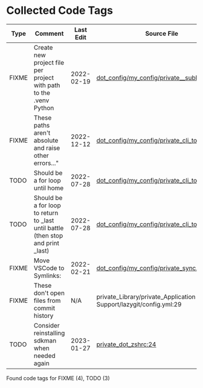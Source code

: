 # Collected Code Tags

| Type   | Comment                                                                          | Last Edit   | Source File                                                                                                                                                                        |
|--------|----------------------------------------------------------------------------------|-------------|------------------------------------------------------------------------------------------------------------------------------------------------------------------------------------|
| FIXME  | Create new project file per project with path to the .venv Python                | 2022-02-19  | [dot_config/my_config/private__sublime.sh:5](https://github.com/KyleKing/dotfiles/blame/5d311fd72496f901056c4924d3d0c6ec7115d427/dot_config/my_config/private__sublime.sh#L5)      |
| FIXME  | These paths aren't absolute and raise other errors..."                           | 2022-12-12  | [dot_config/my_config/private_cli_tools.sh:37](https://github.com/KyleKing/dotfiles/blame/c84074aed23f598a42083cf42bab5fe78acf8c15/dot_config/my_config/private_cli_tools.sh#L28)  |
| TODO   | Should be a for loop until home                                                  | 2022-07-28  | [dot_config/my_config/private_cli_tools.sh:103](https://github.com/KyleKing/dotfiles/blame/b8605e0e56543fe52ff2224ed0f670ef4bfe90ea/dot_config/my_config/private_cli_tools.sh#L57) |
| TODO   | Should be a for loop to return to _last until battle (then stop and print _last) | 2022-07-28  | [dot_config/my_config/private_cli_tools.sh:107](https://github.com/KyleKing/dotfiles/blame/b8605e0e56543fe52ff2224ed0f670ef4bfe90ea/dot_config/my_config/private_cli_tools.sh#L61) |
| FIXME  | Move VSCode to Symlinks:                                                         | 2022-02-21  | [dot_config/my_config/private_sync.sh:37](https://github.com/KyleKing/dotfiles/blame/0e93abff0289608b84c03589bf43698d6a344d45/dot_config/my_config/private_sync.sh#L38)            |
| FIXME  | These don't open files from commit history                                       | N/A         | private_Library/private_Application Support/lazygit/config.yml:29                                                                                                                  |
| TODO   | Consider reinstalling sdkman when needed again                                   | 2023-01-27  | [private_dot_zshrc:24](https://github.com/KyleKing/dotfiles/blame/196d5902a1eba4a4bc40e08727fe18d0d5016323/private_dot_zshrc#L23)                                                  |

Found code tags for FIXME (4), TODO (3)

<!-- calcipy_skip_tags -->
